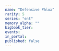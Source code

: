 ```yaml
---
name: "Defensive Phlox"
rarity: 5
series: "ent"
memory_alpha: ""
bigbook_tier:
events:
in_portal:
published: false
---
```

